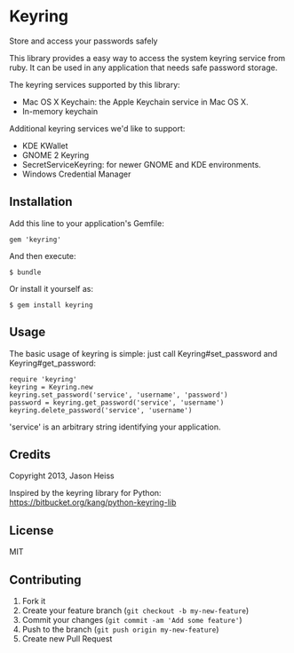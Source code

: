 # Keyring

Store and access your passwords safely

This library provides a easy way to access the system keyring service from ruby.
It can be used in any application that needs safe password storage.

The keyring services supported by this library:
* Mac OS X Keychain: the Apple Keychain service in Mac OS X.
* In-memory keychain

Additional keyring services we'd like to support:
* KDE KWallet
* GNOME 2 Keyring
* SecretServiceKeyring: for newer GNOME and KDE environments.
* Windows Credential Manager

## Installation

Add this line to your application's Gemfile:

    gem 'keyring'

And then execute:

    $ bundle

Or install it yourself as:

    $ gem install keyring

## Usage

The basic usage of keyring is simple: just call Keyring#set_password and
Keyring#get_password:

    require 'keyring'
    keyring = Keyring.new
    keyring.set_password('service', 'username', 'password')
    password = keyring.get_password('service', 'username')
    keyring.delete_password('service', 'username')

'service' is an arbitrary string identifying your application.

## Credits

Copyright 2013, Jason Heiss

Inspired by the keyring library for Python:
https://bitbucket.org/kang/python-keyring-lib

## License

MIT

## Contributing

1. Fork it
2. Create your feature branch (`git checkout -b my-new-feature`)
3. Commit your changes (`git commit -am 'Add some feature'`)
4. Push to the branch (`git push origin my-new-feature`)
5. Create new Pull Request
